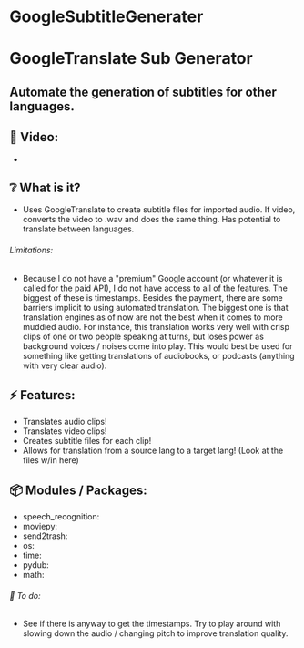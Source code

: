 # GoogleSubtitleGenerater

# GoogleTranslate Sub Generator

## Automate the generation of subtitles for other languages.

## :cinema: Video:
* 

## :grey_question: What is it?
* Uses GoogleTranslate to create subtitle files for imported audio. If video, converts the video to .wav and does the same thing. Has potential to translate between languages.
###### Limitations:
* Because I do not have a "premium" Google account (or whatever it is called for the paid API), I do not have access to all of the features. The biggest of these is timestamps. 
Besides the payment, there are some barriers implicit to using automated translation. The biggest one is that translation engines as of now are not the best when it comes to more muddied audio. 
For instance, this translation works very well with crisp clips of one or two people speaking at turns, but loses power as background voices / noises come into play. This would best be used 
for something like getting translations of audiobooks, or podcasts (anything with very clear audio).

## :zap: Features:
* Translates audio clips!
* Translates video clips!
* Creates subtitle files for each clip!
* Allows for translation from a source lang to a target lang! (Look at the files w/in here)

## :package: Modules / Packages:
* speech_recognition:
* moviepy:
* send2trash:
* os:
* time:
* pydub:
* math:


###### :hammer: To do:
* See if there is anyway to get the timestamps. Try to play around with slowing down the audio / changing pitch to improve translation quality.

